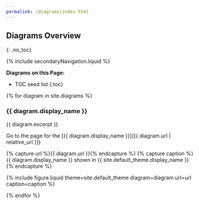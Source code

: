 ```yaml
---
permalink: /diagrams/index.html
---
```

## Diagrams Overview
{: .no_toc}

{% include secondaryNavigation.liquid %}

**Diagrams on this Page:**

* TOC seed list
{:toc}

{% for diagram in site.diagrams %}

### {{ diagram.display_name }}

{{ diagram.excerpt }}

Go to the page for the [{{ diagram.display_name }}]({{ diagram.url | relative_url }})

{% capture url %}{{ diagram.url }}{% endcapture %}
{% capture caption %}{{ diagram.display_name }} shown in {{ site.default_theme.display_name }}{% endcapture %}

{% include figure.liquid theme=site.default_theme diagram=diagram url=url caption=caption %}

{% endfor %}
